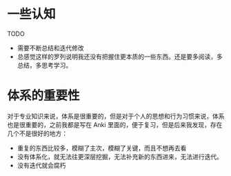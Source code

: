# 一些认知

TODO

* 需要不断总结和迭代修改
* 总感觉这样的罗列说明我还没有把握住更本质的一些东西。还是要多阅读，多总结，多思考学习。



# 体系的重要性


对于专业知识来说，体系是很重要的，但是对于个人的思想和行为习惯来说，体系也是很重要的，之前我都是写在 Anki 里面的，便于复习，但是后来我发现，存在几个不是很好的地方：

* 重复的东西比较多，模糊了主次，模糊了关键，而且不想再去看
* 没有体系化，就无法往更深层挖掘，无法补充新的东西进来，无法进行迭代。
* 没有迭代就会腐朽
